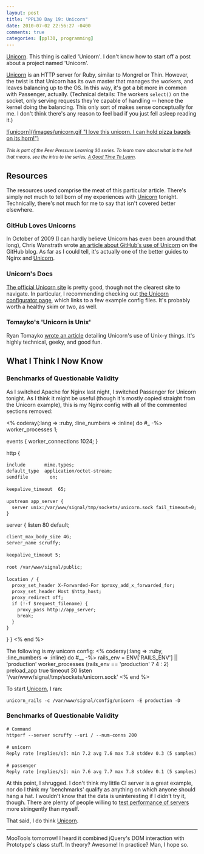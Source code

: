 ```yaml
---
layout: post
title: "PPL30 Day 19: Unicorn"
date: 2010-07-02 22:56:27 -0400
comments: true
categories: [ppl30, programming]
---
```

<a href="http://www.cornify.com" onclick="cornify_add();return false;">Unicorn</a>. This thing is called 'Unicorn'. I don't know how to start off a post about a project named 'Unicorn'.

[Unicorn](http://unicorn.bogomips.org/) is an HTTP server for Ruby, similar to Mongrel or Thin. However, the twist is that Unicorn has its own master that manages the workers, and leaves balancing up to the OS. In this way, it's got a bit more in common with Passenger, actually. (Technical details: The workers `select()` on the socket, only serving requests they're capable of handling -- hence the kernel doing the balancing. This only sort of makes sense conceptually for me. I don't think there's any reason to feel bad if you just fell asleep reading it.)

<a href="http://www.cornify.com" onclick="cornify_add();return false;">
![unicorn](/images/unicorn.gif "I love this unicorn. I can hold pizza bagels on its horn!")
</a>

<em><small>This is part of the Peer Pressure Learning 30 series. To learn more about what in the hell that means, see the intro to the series, [A Good Time To Learn](http://mileszs.com/blog/2010/06/13/a-good-time-to-learn.html).</small></em>

## Resources ##

The resources used comprise the meat of this particular article. There's simply not much to tell born of my experiences with <a href="http://www.cornify.com" onclick="cornify_add();return false;">Unicorn</a> tonight. Technically, there's not much for me to say that isn't covered better elsewhere.

### GitHub Loves Unicorns ###

In October of 2009 (I can hardly believe Unicorn has even been around that long), Chris Wanstrath wrote [an article about GitHub's use of Unicorn](http://github.com/blog/517-unicorn) on the GitHub blog. As far as I could tell, it's actually one of the better guides to Nginx and <a href="http://www.cornify.com" onclick="cornify_add();return false;">Unicorn</a>. 

### Unicorn's Docs ###

[The official Unicorn site](http://unicorn.bogomips.org/) is pretty good, though not the clearest site to navigate. In particular, I recommending checking out [the Unicorn configurator page](http://unicorn.bogomips.org/Unicorn/Configurator.html), which links to a few example config files. It's probably worth a healthy skim or two, as well.

### Tomayko's 'Unicorn is Unix' ###

Ryan Tomayko [wrote an article](http://tomayko.com/writings/unicorn-is-unix) detailing Unicorn's use of Unix-y things. It's highly technical, geeky, and good fun.

## What I Think I Now Know ##


### Benchmarks of Questionable Validity ###

As I switched Apache for Nginx last night, I switched Passenger for Unicorn tonight. As I think it might be useful (though it's mostly copied straight from the Unicorn example), this is my Nginx config with all of the commented sections removed:

<% coderay(:lang => :ruby, :line_numbers => :inline) do #_ -%>
worker_processes  1;

events {
    worker_connections  1024;
}

http {

    include       mime.types;
    default_type  application/octet-stream;
    sendfile        on;

    keepalive_timeout  65;

    upstream app_server {
      server unix:/var/www/signal/tmp/sockets/unicorn.sock fail_timeout=0;
    }

  server {
    listen 80 default;

    client_max_body_size 4G;
    server_name scruffy;

    keepalive_timeout 5;

    root /var/www/signal/public;

    location / {
      proxy_set_header X-Forwarded-For $proxy_add_x_forwarded_for;
      proxy_set_header Host $http_host;
      proxy_redirect off;
      if (!-f $request_filename) {
        proxy_pass http://app_server;
        break;
      }
    }
  }
}
<% end %>

The following is my unicorn config:
<% coderay(:lang => :ruby, :line_numbers => :inline) do #__ -%>
rails_env = ENV['RAILS_ENV'] || 'production'
worker_processes (rails_env == 'production' ? 4 : 2)
preload_app true
timeout 30
listen '/var/www/signal/tmp/sockets/unicorn.sock'
<% end %>

To start <a href="http://www.cornify.com" onclick="cornify_add();return false;">Unicorn</a>, I ran:

    unicorn_rails -c /var/www/signal/config/unicorn -E production -D

### Benchmarks of Questionable Validity ###

    # Command
    httperf --server scruffy --uri / --num-conns 200

    # unicorn
    Reply rate [replies/s]: min 7.2 avg 7.6 max 7.8 stddev 0.3 (5 samples)

    # passenger
    Reply rate [replies/s]: min 7.6 avg 7.7 max 7.8 stddev 0.1 (5 samples)

At this point, I shrugged. I don't think my little CI server is a great example, nor do I think my 'benchmarks' qualify as anything on which anyone should hang a hat. I wouldn't know that the data is uninteresting if I didn't try it, though. There are plenty of people willing to [test performance of servers](http://labs.revelationglobal.com/2009/10/06/mongrel_passenger_unicorn.html) more stringently than myself.

That said, I do think <a href="http://www.cornify.com" onclick="cornify_add();return false;">Unicorn</a>.

* * *

MooTools tomorrow! I heard it combined jQuery's DOM interaction with Prototype's class stuff. In theory? Awesome! In practice? Man, I hope so.

<script type="text/javascript" src="http://www.cornify.com/js/cornify.js"></script>
